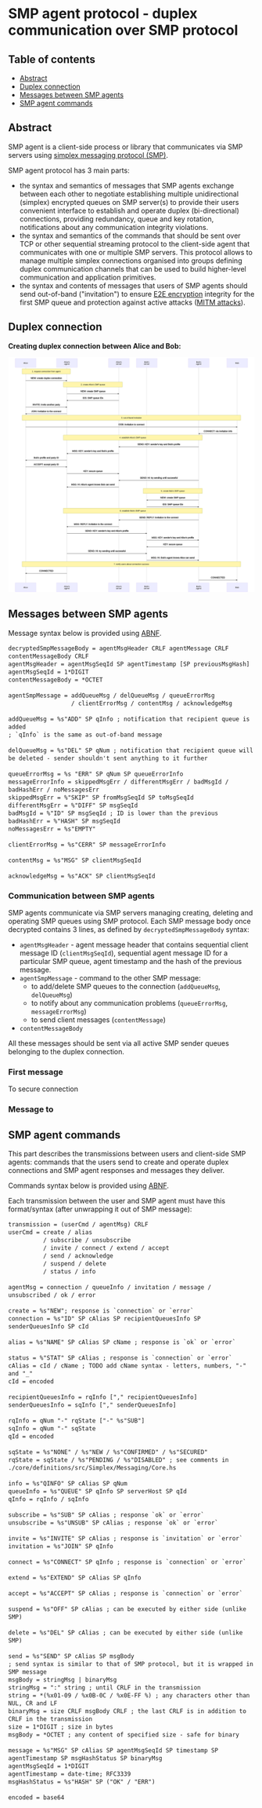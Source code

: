 # SMP agent protocol - duplex communication over SMP protocol

## Table of contents

- [Abstract](#abstract)
- [Duplex connection](#duplex-connection)
- [Messages between SMP agents](#messages-between-smp-agents)
- [SMP agent commands](#smp-agent-commands)

## Abstract

SMP agent is a client-side process or library that communicates via SMP servers using [simplex messaging protocol (SMP)](./simplex-messaging.md).

SMP agent protocol has 3 main parts:

- the syntax and semantics of messages that SMP agents exchange between each other to negotiate establishing multiple unidirectional (simplex) encrypted queues on SMP server(s) to provide their users convenient interface to establish and operate duplex (bi-directional) connections, providing redundancy, queue and key rotation, notifications about any communication integrity violations.
- the syntax and semantics of the commands that should be sent over TCP or other sequential streaming protocol to the client-side agent that communicates with one or multiple SMP servers. This protocol allows to manage multiple simplex connections organised into groups defining duplex communication channels that can be used to build higher-level communication and application primitives.
- the syntax and contents of messages that users of SMP agents should send out-of-band ("invitation") to ensure [E2E encryption][1] integrity for the first SMP queue and protection against active attacks ([MITM attacks][2]).

## Duplex connection

**Creating duplex connection between Alice and Bob:**

![Creating duplex connection](/diagrams/duplex-messaging/duplex-creating.svg)

## Messages between SMP agents

Message syntax below is provided using [ABNF][1].

```abnf
decryptedSmpMessageBody = agentMsgHeader CRLF agentMessage CRLF contentMessageBody CRLF
agentMsgHeader = agentMsgSeqId SP agentTimestamp [SP previousMsgHash]
agentMsgSeqId = 1*DIGIT
contentMessageBody = *OCTET

agentSmpMessage = addQueueMsg / delQueueMsg / queueErrorMsg
                  / clientErrorMsg / contentMsg / acknowledgeMsg

addQueueMsg = %s"ADD" SP qInfo ; notification that recipient queue is added
; `qInfo` is the same as out-of-band message

delQueueMsg = %s"DEL" SP qNum ; notification that recipient queue will be deleted - sender shouldn't sent anything to it further

queueErrorMsg = %s "ERR" SP qNum SP queueErrorInfo
messageErrorInfo = skippedMsgErr / differentMsgErr / badMsgId / badHashErr / noMessagesErr
skippedMsgErr = %"SKIP" SP fromMsgSeqId SP toMsgSeqId
differentMsgErr = %"DIFF" SP msgSeqId
badMsgId = %"ID" SP msgSeqId ; ID is lower than the previous
badHashErr = %"HASH" SP msgSeqId
noMessagesErr = %s"EMPTY"

clientErrorMsg = %s"CERR" SP messageErrorInfo

contentMsg = %s"MSG" SP clientMsgSeqId

acknowledgeMsg = %s"ACK" SP clientMsgSeqId
```

### Communication between SMP agents

SMP agents communicate via SMP servers managing creating, deleting and operating SMP queues using SMP protocol. Each SMP message body once decrypted contains 3 lines, as defined by `decryptedSmpMessageBody` syntax:

- `agentMsgHeader` - agent message header that contains sequential client message ID (`clientMsgSeqId`), sequential agent message ID for a particular SMP queue, agent timestamp and the hash of the previous message.
- `agentSmpMessage` - command to the other SMP message:
  - to add/delete SMP queues to the connection (`addQueueMsg`, `delQueueMsg`)
  - to notify about any communication problems (`queueErrorMsg`, `messageErrorMsg`)
  - to send client messages (`contentMessage`)
- `contentMessageBody`

All these messages should be sent via all active SMP sender queues belonging to the duplex connection.

### First message

To secure connection

### Message to

## SMP agent commands

This part describes the transmissions between users and client-side SMP agents: commands that the users send to create and operate duplex connections and SMP agent responses and messages they deliver.

Commands syntax below is provided using [ABNF][1].

Each transmission between the user and SMP agent must have this format/syntax (after unwrapping it out of SMP message):

```abnf
transmission = (userCmd / agentMsg) CRLF
userCmd = create / alias
          / subscribe / unsubscribe
          / invite / connect / extend / accept
          / send / acknowledge
          / suspend / delete
          / status / info

agentMsg = connection / queueInfo / invitation / message / unsubscribed / ok / error

create = %s"NEW"; response is `connection` or `error`
connection = %s"ID" SP cAlias SP recipientQueuesInfo SP senderQueuesInfo SP cId

alias = %s"NAME" SP cAlias SP cName ; response is `ok` or `error`

status = %"STAT" SP cAlias ; response is `connection` or `error`
cAlias = cId / cName ; TODO add cName syntax - letters, numbers, "-" and "_"
cId = encoded

recipientQueuesInfo = rqInfo ["," recipientQueuesInfo]
senderQueuesInfo = sqInfo ["," senderQueuesInfo]

rqInfo = qNum "-" rqState ["-" %s"SUB"]
sqInfo = qNum "-" sqState
qId = encoded

sqState = %s"NONE" / %s"NEW / %s"CONFIRMED" / %s"SECURED"
rqState = sqState / %s"PENDING / %s"DISABLED" ; see comments in ./core/definitions/src/Simplex/Messaging/Core.hs

info = %s"QINFO" SP cAlias SP qNum
queueInfo = %s"QUEUE" SP qInfo SP serverHost SP qId
qInfo = rqInfo / sqInfo

subscribe = %s"SUB" SP cAlias ; response `ok` or `error`
unsubscribe = %s"UNSUB" SP cAlias ; response `ok` or `error`

invite = %s"INVITE" SP cAlias ; response is `invitation` or `error`
invitation = %s"JOIN" SP qInfo

connect = %s"CONNECT" SP qInfo ; response is `connection` or `error`

extend = %s"EXTEND" SP cAlias SP qInfo

accept = %s"ACCEPT" SP cAlias ; response is `connection` or `error`

suspend = %s"OFF" SP cAlias ; can be executed by either side (unlike SMP)

delete = %s"DEL" SP cAlias ; can be executed by either side (unlike SMP)

send = %s"SEND" SP cAlias SP msgBody
; send syntax is similar to that of SMP protocol, but it is wrapped in SMP message
msgBody = stringMsg | binaryMsg
stringMsg = ":" string ; until CRLF in the transmission
string = *(%x01-09 / %x0B-0C / %x0E-FF %) ; any characters other than NUL, CR and LF
binaryMsg = size CRLF msgBody CRLF ; the last CRLF is in addition to CRLF in the transmission
size = 1*DIGIT ; size in bytes
msgBody = *OCTET ; any content of specified size - safe for binary

message = %s"MSG" SP cAlias SP agentMsgSeqId SP timestamp SP agentTimestamp SP msgHashStatus SP binaryMsg
agentMsgSeqId = 1*DIGIT
agentTimestamp = date-time; RFC3339
msgHashStatus = %s"HASH" SP ("OK" / "ERR")

encoded = base64
```

[1]: https://en.wikipedia.org/wiki/End-to-end_encryption
[2]: https://en.wikipedia.org/wiki/Man-in-the-middle_attack
[3]: https://tools.ietf.org/html/rfc5234
